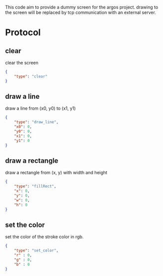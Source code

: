This code aim to provide a dummy screen for the argos project.
drawing to the screen will be replaced by tcp communication with an external server.

# Protocol
## clear
clear the screen
```json
{
    "type": "clear"
}
```

## draw a line
draw a line from (x0, y0) to (x1, y1)
```json
{
    "type": "draw_line",
    "x0": 0,
    "y0": 0,
    "x1": 0,
    "y1": 0
}
```

## draw a rectangle
draw a rectangle from (x, y) with width and height
```json
{
    "type": "fillRect",
    "x": 0,
    "y": 0,
    "w": 0,
    "h": 0
}
```
## set the color
set the color of the stroke color in rgb.
```json
{
    "type": "set_color",
    "r" : 0,
    "g" : 0,
    "b" : 0
}

